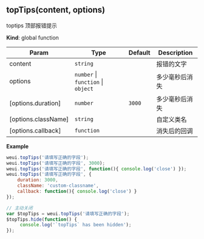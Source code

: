 <a name="topTips"></a>

## topTips(content, options)
toptips 顶部报错提示

**Kind**: global function  

| Param | Type | Default | Description |
| --- | --- | --- | --- |
| content | <code>string</code> |  | 报错的文字 |
| options | <code>number</code> &#124; <code>function</code> &#124; <code>object</code> |  | 多少毫秒后消失|消失后的回调|配置项 |
| [options.duration] | <code>number</code> | <code>3000</code> | 多少毫秒后消失 |
| [options.className] | <code>string</code> |  | 自定义类名 |
| [options.callback] | <code>function</code> |  | 消失后的回调 |

**Example**  
```js
weui.topTips('请填写正确的字段');weui.topTips('请填写正确的字段', 3000);weui.topTips('请填写正确的字段', function(){ console.log('close') });weui.topTips('请填写正确的字段', {    duration: 3000,    className: 'custom-classname',    callback: function(){ console.log('close') }});// 主动关闭var $topTips = weui.topTips('请填写正确的字段');$topTips.hide(function() {     console.log('`topTips` has been hidden');});
```
